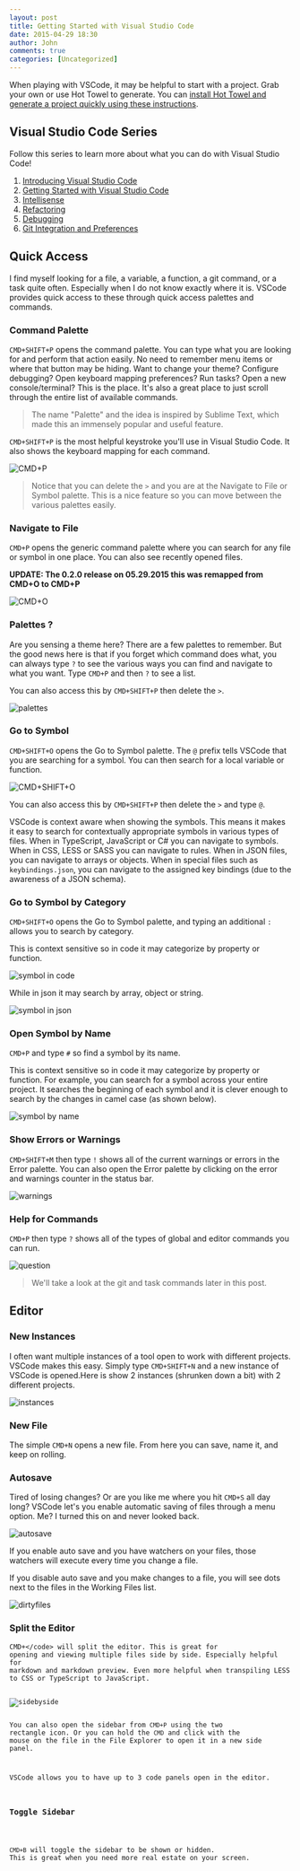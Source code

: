 ```yaml
---
layout: post
title: Getting Started with Visual Studio Code
date: 2015-04-29 18:30
author: John
comments: true
categories: [Uncategorized]
---
```

When playing with VSCode, it may be helpful to start with a project. Grab your own or use Hot Towel to generate. You can <a href="https://github.com/johnpapa/generator-hottowel#prerequisites">install Hot Towel and generate a project quickly using these instructions</a>.

<h2>Visual Studio Code Series</h2>

Follow this series to learn more about what you can do with Visual Studio Code!

<ol>
<li><a href="http://johnpapa.net/visual-studio-code">Introducing Visual Studio Code</a></li>
<li><a href="http://johnpapa.net/getting-started-with-visual-studio-code">Getting Started with Visual Studio Code</a></li>
<li><a href="http://johnpapa.net/intellisense-witha-visual-studio-code">Intellisense</a></li>
<li><a href="http://johnpapa.net/refactoring-with-visual-studio-code">Refactoring</a></li>
<li><a href="http://johnpapa.net/debugging-with-visual-studio-code">Debugging</a></li>
<li><a href="http://johnpapa.net/git-and-preferences-in-visual-studio-code">Git Integration and Preferences</a></li>
</ol>

<h2>Quick Access</h2>

I find myself looking for a file, a variable, a function, a git command, or a task quite often. Especially when I do not know exactly where it is. VSCode provides quick access to these through quick access palettes and commands.

<h3>Command Palette</h3>

<code>CMD+SHIFT+P</code> opens the command palette. You can type what you are looking for and perform that action easily. No need to remember menu items or where that button may be hiding. Want to change your theme? Configure debugging? Open keyboard mapping preferences? Run tasks? Open a new console/terminal? This is the place. It's also a great place to just scroll through the entire list of available commands.

<blockquote>
  The name "Palette" and the idea is inspired by Sublime Text, which made this an immensely popular and useful feature.
</blockquote>

<code>CMD+SHIFT+P</code> is the most helpful keystroke you'll use in Visual Studio Code.  It also shows the keyboard mapping for each command.

<img src="http://images.johnpapa.net/wp-content/uploads/2015/04/cmdp.png" alt="CMD+P" />

<blockquote>
  Notice that you can delete the <code>&gt;</code> and you are at the Navigate to File or Symbol palette. This is a nice feature so you can move between the various palettes easily.
</blockquote>

<h3>Navigate to File</h3>

<code>CMD+P</code> opens the generic command palette where you can search for any file or symbol in one place. You can also see recently opened files.

<strong>UPDATE: The 0.2.0 release on 05.29.2015 this was remapped from CMD+O to CMD+P</strong>

<img src="http://images.johnpapa.net/wp-content/uploads/2015/04/cmdo.png" alt="CMD+O" />

<h3>Palettes ?</h3>

Are you sensing a theme here? There are a few palettes to remember. But the good news here is that if you forget which command does what, you can always type <code>?</code> to see the various ways you can find and navigate to what you want. Type <code>CMD+P</code> and then <code>?</code> to see a list.

You can also access this by <code>CMD+SHIFT+P</code> then delete the <code>&gt;</code>.

<img src="http://images.johnpapa.net/wp-content/uploads/2015/04/palettes.png" alt="palettes" />

<h3>Go to Symbol</h3>

<code>CMD+SHIFT+O</code> opens the Go to Symbol palette. The <code>@</code> prefix tells VSCode that you are searching for a symbol. You can then search for a local variable or function.

<img src="http://images.johnpapa.net/wp-content/uploads/2015/04/gotosymbol1.png" alt="CMD+SHIFT+O" />

You can also access this by <code>CMD+SHIFT+P</code> then delete the <code>&gt;</code> and type <code>@</code>.

VSCode is context aware when showing the symbols. This means it makes it easy to search for contextually appropriate symbols in various types of files. When in TypeScript, JavaScript or C# you can navigate to symbols. When in CSS, LESS or SASS you can navigate to rules. When in JSON files, you can navigate to arrays or objects. When in special files such as <code>keybindings.json</code>, you can navigate to the assigned key bindings (due to the awareness of a JSON schema).

<h3>Go to Symbol by Category</h3>

<code>CMD+SHIFT+O</code> opens the Go to Symbol palette, and typing an additional <code>:</code> allows you to search by category.

This is context sensitive so in code it may categorize by property or function.

<img src="http://images.johnpapa.net/wp-content/uploads/2015/04/gotosymbol2.png" alt="symbol in code" />

While in json it may search by array, object or string.

<img src="http://images.johnpapa.net/wp-content/uploads/2015/04/gotosymbol3.png" alt="symbol in json" />

<h3>Open Symbol by Name</h3>

<code>CMD+P</code> and type <code>#</code> so find a symbol by its name.

This is context sensitive so in code it may categorize by property or function. For example, you can search for a symbol across your entire project. It searches the beginning of each symbol and it is clever enough to search by the changes in camel case (as shown below).

<img src="http://images.johnpapa.net/wp-content/uploads/2015/04/symbolsearch.png" alt="symbol by name" />

<h3>Show Errors or Warnings</h3>

<code>CMD+SHIFT+M</code> then type <code>!</code> shows all of the current warnings or errors in the Error palette. You can also open the Error palette by clicking on the error and warnings counter in the status bar.

<img src="http://images.johnpapa.net/wp-content/uploads/2015/04/warnings.png" alt="warnings" />

<h3>Help for Commands</h3>

<code>CMD+P</code> then type <code>?</code> shows all of the types of global and editor commands you can run.

<img src="http://images.johnpapa.net/wp-content/uploads/2015/04/question.png" alt="question" />

<blockquote>
  We'll take a look at the git and task commands later in this post.
</blockquote>

<h2>Editor</h2>

<h3>New Instances</h3>

I often want multiple instances of a tool open to work with different projects. VSCode makes this easy. Simply type <code>CMD+SHIFT+N</code> and a new instance of VSCode is opened.Here is show 2 instances (shrunken down a bit) with 2 different projects.

<img src="http://images.johnpapa.net/wp-content/uploads/2015/04/instances.png" alt="instances" />

<h3>New File</h3>

The simple <code>CMD+N</code> opens a new file. From here you can save, name it,  and keep on rolling.

<h3>Autosave</h3>

Tired of losing changes? Or are you like me where you hit <code>CMD+S</code> all day long? VSCode let's you enable automatic saving of files through a menu option. Me? I turned this on and never looked back.

<img src="http://images.johnpapa.net/wp-content/uploads/2015/04/autosave.png" alt="autosave" />

If you enable auto save and you have watchers on your files, those watchers will execute every time you change a file.

If you disable auto save and you make changes to a file, you will see dots next to the files in the Working Files list.

<img src="http://images.johnpapa.net/wp-content/uploads/2015/04/dirtyfiles.png" alt="dirtyfiles" />

<h3>Split the Editor</h3>

<code>CMD+\</code> will split the editor. This is great for opening and viewing multiple files side by side. Especially helpful for markdown and markdown preview. Even more helpful when transpiling LESS to CSS or TypeScript to JavaScript.

<img src="http://images.johnpapa.net/wp-content/uploads/2015/04/sidebyside.png" alt="sidebyside" />

You can also open the sidebar from <code>CMD+P</code> using the two rectangle icon. Or you can hold the <code>CMD</code> and click with the mouse on the file in the File Explorer to open it in a new side panel.

VSCode allows you to have up to 3 code panels open in the editor.

<h3>Toggle Sidebar</h3>

<code>CMD+B</code> will toggle the sidebar to be shown or hidden. This is great when you need more real estate on your screen.
